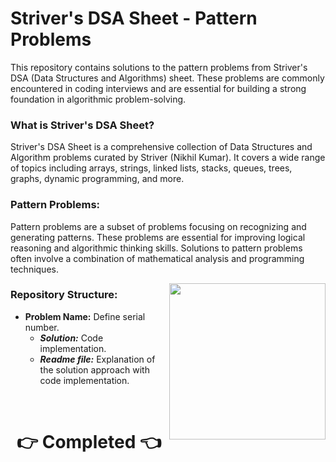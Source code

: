 # Striver's DSA Sheet - Pattern Problems
This repository contains solutions to the pattern problems from Striver's DSA (Data Structures and Algorithms) sheet. These problems are commonly encountered in coding interviews and are essential for building a strong foundation in algorithmic problem-solving.

### What is Striver's DSA Sheet?
Striver's DSA Sheet is a comprehensive collection of Data Structures and Algorithm problems curated by Striver (Nikhil Kumar). It covers a wide range of topics including arrays, strings, linked lists, stacks, queues, trees, graphs, dynamic programming, and more.

### Pattern Problems:
Pattern problems are a subset of problems focusing on recognizing and generating patterns. These problems are essential for improving logical reasoning and algorithmic thinking skills. Solutions to pattern problems often involve a combination of mathematical analysis and programming techniques.

<img src = "https://i.pinimg.com/originals/fb/0a/7c/fb0a7cddaf956f441f730e5d19f3afaa.gif" width = "250px" align = "right">

### Repository Structure:
- **Problem Name:** Define serial number.
    - ***Solution:*** Code implementation.
    - ***Readme file:*** Explanation of the solution approach with code implementation.
<br/>
 <h1 align = "center">👉 Completed 👈 </h1>
